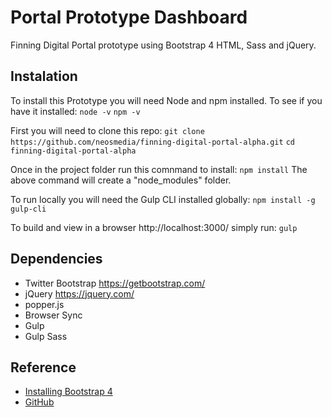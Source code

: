 # Portal Prototype Dashboard
Finning Digital Portal prototype using Bootstrap 4 HTML, Sass and jQuery.

## Instalation
To install this Prototype you will need Node and npm installed. To see if you have it installed:
`node -v`
`npm -v`

First you will need to clone this repo:
`git clone https://github.com/neosmedia/finning-digital-portal-alpha.git`
 `cd finning-digital-portal-alpha`

Once in the project folder run this comnmand to install:
`npm install`
The above command will create a "node_modules" folder.

To run locally you will need the Gulp CLI installed globally:
`npm install -g gulp-cli`

To build and view in a browser http://localhost:3000/ simply run:
`gulp`

## Dependencies

* Twitter Bootstrap https://getbootstrap.com/
* jQuery https://jquery.com/
* popper.js
* Browser Sync
* Gulp
* Gulp Sass

## Reference
* [Installing Bootstrap 4](https://coursetro.com/posts/design/72/Installing-Bootstrap-4-Tutorial)
* [GitHub](http://github.com)

